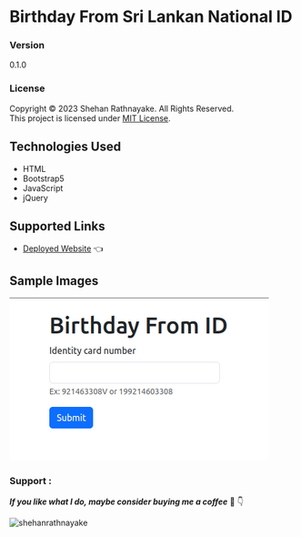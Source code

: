 # Birthday From Sri Lankan National ID

### Version
0.1.0

### License
Copyright &copy; 2023 Shehan Rathnayake. All Rights Reserved.<br>
This project is licensed under [MIT License](License.txt).

## Technologies Used

- HTML
- Bootstrap5
- JavaScript
- jQuery

## Supported Links

- [Deployed Website](https://shehanrathnayake.github.io/birthday-from-ID/) 👈

## Sample Images

![](/demo/img/birthday-from-id.png)

### Support :

***If you like what I do, maybe consider buying me a coffee*** 🥺 👇

<p><a href="https://www.buymeacoffee.com/shehanrathnayake"> <img align="left" src="https://cdn.buymeacoffee.com/buttons/v2/default-yellow.png" height="37" width="157" alt="shehanrathnayake" /></a></p><br><br>